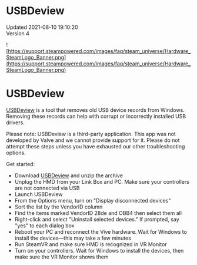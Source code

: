 # USBDeview
Updated 2021-08-10 19:10:20  
Version 4  

![https://support.steampowered.com/images/faq/steam_universe/Hardware_SteamLogo_Banner.png](https://support.steampowered.com/images/faq/steam_universe/Hardware_SteamLogo_Banner.png)  
  
    
  
 # USBDeview
[USBDeview](http://www.nirsoft.net/utils/usb_devices_view.html) is a tool that removes old USB device records from Windows. Removing these records can help with corrupt or incorrectly installed USB drivers.  
  
Please note: USBDeview is a third-party application. This app was not developed by Valve and we cannot provide support for it. Please do not attempt these steps unless you have exhausted our other troubleshooting options.  
  
Get started:  
  

* Download [USBDeview](http://www.nirsoft.net/utils/usb_devices_view.html) and unzip the archive
* Unplug the HMD from your Link Box and PC. Make sure your controllers are not connected via USB
* Launch USBDeview
* From the Options menu, turn on "Display disconnected devices"
* Sort the list by the VendorID column
* Find the items marked VendorID 28de and OBB4 then select them all
* Right-click and select "Uninstall selected devices." If prompted, say "yes" to each dialog box
* Reboot your PC and reconnect the Vive hardware. Wait for Windows to install the devices—this may take a few minutes
* Run SteamVR and make sure HMD is recognized in VR Monitor
* Turn on your controllers. Wait for Windows to install the devices, then make sure the VR Monitor shows them